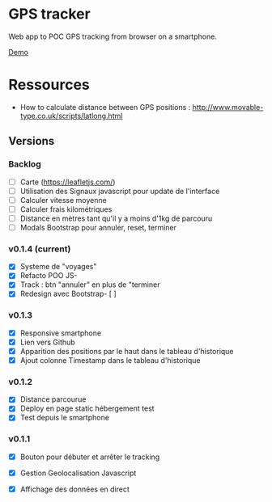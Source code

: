 # GPS tracker

Web app to POC GPS tracking from browser on a smartphone.

<a href="https://brsjrn-gps-tracking.netlify.app/" target="_blank">Demo</a>

# Ressources
- How to calculate distance between GPS positions : http://www.movable-type.co.uk/scripts/latlong.html

## Versions

### Backlog
- [ ] Carte (https://leafletjs.com/)
- [ ] Utilisation des Signaux javascript pour update de l'interface
- [ ] Calculer vitesse moyenne
- [ ] Calculer frais kilométriques
- [ ] Distance en mètres tant qu'il y a moins d'1kg de parcouru
- [ ] Modals Bootstrap pour annuler, reset, terminer

### v0.1.4 (current)
- [x] Systeme de "voyages"
- [x] Refacto POO JS- 
- [x] Track : btn "annuler" en plus de "terminer
- [x] Redesign avec Bootstrap- [ ] 

### v0.1.3
- [x] Responsive smartphone
- [x] Lien vers Github
- [x] Apparition des positions par le haut dans le tableau d'historique
- [x] Ajout colonne Timestamp dans le tableau d'historique 

### v0.1.2
- [x] Distance parcourue
- [x] Deploy en page static hébergement test
- [x] Test depuis le smartphone

### v0.1.1
- [x] Bouton pour débuter et arrêter le tracking
- [x] Gestion Geolocalisation Javascript
- [x] Affichage des données en direct




